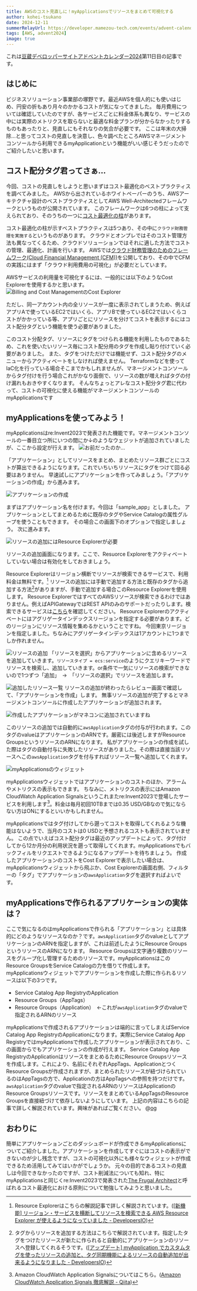 ```yaml
---
title: AWSのコスト見直しに！myApplicationsでリソースをまとめて可視化する
author: kohei-tsukano
date: 2024-12-11
summerRelayUrl: https://developer.mamezou-tech.com/events/advent-calendar/2024/
tags: [AWS, advent2024]
image: true
---
```


これは[豆蔵デベロッパーサイトアドベントカレンダー2024](/events/advent-calendar/2024/)第11日目の記事です。

## はじめに

ビジネスソリューション事業部の塚野です。最近AWSを個人的にも使いはじめ、円安の折もあり月々のかかるコストが気になってきました。
毎月費用については確認していたのですが、各サービスごとに料金体系も異なり、サービスの中には実際のメトリクスを取らないと最適な料金プランが分からなかったりするものもあったりと、見直しにもそれなりの気合が必要です。
ここは年末の大掃除…と思ってコストの見直しを決意し、色々調べたところAWSマネージメントコンソールから利用できるmyApplicationという機能がいい感じそうだったのでご紹介したいと思います。

## コスト配分タグ君ってさぁ…

今回、コストの見直しをしようと思いまずはコスト最適化のベストプラクティスを調べてみました。
AWSから出されているホワイトペーパーのうち、AWSアーキテクチャ設計のベストプラクティスとしてAWS Well-Architectedフレームワークというものが公開されています。
このフレームワークは6つの柱によって支えられており、そのうちの一つに[コスト最適化の柱](https://docs.aws.amazon.com/ja_jp/wellarchitected/latest/cost-optimization-pillar/welcome.html?ref=wellarchitected-wp)があります。

コスト最適化の柱が示すベストプラクティスは5つあり、その中に`クラウド財務管理を実施する`というものがあります。
クラウドとオンプレではそのコスト管理方法も異なってくるため、クラウドソリューションではそれに適した方法でコストの管理、最適化、計画を行います。
AWSでは[クラウド財務管理のためのフレームワーク(Cloud Financial Management (CFM))](https://aws.amazon.com/jp/blogs/news/aws-cost-optimization-guidebook/)を公開しており、その中でCFMの実践にはまず「クラウド利用費用の可視化」が必要だとしています。

AWSサービスの利用量を可視化するには、一般的には以下のようなCost Explorerを使用するかと思います。
![Billing and Cost ManagementのCost Explorer](https://i.gyazo.com/febee5bacb05270c6331c51683422bbd.png)

ただし、同一アカウント内の全リソースが一度に表示されてしまうため、例えばアプリAで使っているEC2ではいくら、アプリBで使っているEC2ではいくらコストがかかっている等、アプリごとにリソースを分けてコストを表示するにはコスト配分タグという機能を使う必要がありました。

このコスト分配タグ、リソースにタグをつけられる機能を利用したものであるため、これを使いたいリソース毎にコスト配分用のタグを作成し貼り付けていく必要がありました。
また、タグをつけただけでは機能せず、コスト配分タグのメニューからアクティベートをしなければ使えません。
Terraformなどを使ってIaC化を行っている場合そこまでかもしれませんが、マネージメントコンソールからタグ付けを行う場合これがかなり面倒で、リソースの数が増えればタグの付け漏れもおきやすくなります。
そんなちょっとアレなコスト配分タグ君に代わって、コストの可視化に使える機能がマネージメントコンソールのmyApplicationsです

## myApplicationsを使ってみよう！

myApplicationsはre:Invent2023で発表された機能です。マネージメントコンソールの一番目立つ所にいつの間にか↓のようなウェジットが追加されていましたが、ここから設定が行えます。
![お前だったのか…](https://i.gyazo.com/76ad0c9dd4dd0481af78ba1276ee36c7.png)

「アプリケーション」としてリソースをまとめ、まとめたリソース群ごとにコストが算出できるようになります。これでいちいちリソースにタグをつけて回る必要はありません。
早速試しにアプリケーションを作ってみましょう。「アプリケーションの作成」から進みます。

![アプリケーションの作成](https://i.gyazo.com/fcef7305ff2191b3efd2033dc357c0c4.png)

まずはアプリケーション名を付けます。今回は「sample_app」としました。
アプリケーションとしてまとめるために既存のタグやService Catalogの属性グループを使うこともできます。
その場合この画面下のオプションで指定しましょう。
次に進みます。

![リソースの追加にはResource Explorerが必要](https://i.gyazo.com/277e54956dedb612287172f708fd9091.png)

リソースの追加画面になります。ここで、Resuorce Explorerをアクティベートしていない場合は有効化をしておきましょう。

Resource Explorerはリージョン横断でリソースが検索できるサービスで、利用料金は無料です。[^2]
リソースの追加には手動で追加する方法と既存のタグから追加する方法[^3]がありますが、手動で追加する場合このResource Explorerを使用します。
Resource ExplorerではすべてのAWSリソースが検索できるわけではありません。例えばAPIGatewayではREST APIのみのサポートだったりします。検索できるサービスは[こちら](https://docs.aws.amazon.com/ja_jp/resource-explorer/latest/userguide/supported-resource-types.html?icmp=docs_re_console_supported-resource-types)を確認してください。
Resource Explorerのアクティベートにはアグリゲータインデックスリージョンを指定する必要があります。どのリージョンにリソース情報を集めるかということですね。
今回東京リージョンを指定しました。ちなみにアグリゲータインデックスは1アカウントに1つまでしか作れません。

![リソースの追加](https://i.gyazo.com/373fea5623c68e012147520a480e6b41.png)
「リソースを選択」からアプリケーションに含めるリソースを追加していきます。`リソースタイプ = ecs:service`のようにクエリキーワードでリソースを検索し、追加していきます。or条件で一気にリソースの検索ができないので1つずつ「追加」　→　「リソースの選択」でリソースを追加します。

![追加したリソース一覧](https://i.gyazo.com/1f230200deab225b7b044eb58f1e42e0.png)
リソースの追加が終わったらレビュー画面で確認して、「アプリケーションを作成」します。
無事リソースの追加が完了するとマネージメントコンソールに作成したアプリケーションが追加されます。

![作成したアプリケーションがマネコンに追加されていますね](https://i.gyazo.com/f1cf7e1625a7e9bd0e28bb17fc070e00.png)

このリソースの追加では自動的に`awsApplication`タグの付与が行われます。このタグのvalueはアプリケーションのARNです。厳密には後述しますがResource GroupsというリソースのARNになります。
私がアプリケーションの作成を試した際はタグの自動付与に失敗したリソースがありました。その際は直接当該リソースへこの`awsApplication`タグを付与すればリソース一覧へ追加してくれます。

![myApplicationsのウィジェット](https://i.gyazo.com/0255fc963ab067d450d2ad8c3df16f07.png)

myApplicationsウィジェットではアプリケーションのコストのほか、アラームやメトリクスの表示もできます。
ちなみに、メトリクスの表示にはAmazon CloudWatch Application Signalsというこれまたre:Invent2023で登場したサービスを利用します[^4]。料金は毎月初回10TBまでは0.35 USD/GBなので気にならない方はONにするといいかもしれません。

myApplicationsではタグ付けしてから遡ってコストを取得してくれるような機能はないようで、当月のコストは0 USDと予想されるコストも表示されていません。
この点でいえばコスト配分タグは最近のアップデートによって、タグ付けしてから12か月分の利用状況を遡って取得してくれます。myApplicationsでもバックフィルをリクエストできるようになるアップデートを待ちましょう。
作成したアプリケーションのコストをCost Explorerで表示したい場合は、myApplicationsウィジェットから飛ぶか、Cost Explorerの画面右側、フィルターの「タグ」でアプリケーションの`awsApplication`タグを選択すればよいです。

[^2]:Resource Explorerはこちらの解説記事で詳しく解説されています。([[新機能] リージョン・サービスを横断してリソースを検索できる AWS Resource Explorer が使えるようになっていました - DevelopersIO](https://dev.classmethod.jp/articles/aws-resource-explorer-new/))
[^3]:タグからリソースを追加する方法はこちらで解説されています。指定したタグをつけたリソースが新たに作られると自動的にアプリケーションのリソースへ登録してくれるそうです。([[アップデート] myApplication でカスタムタグを使ったリソースの追加と、タグ同期機能によるリソースの自動追加が出来るようになりました - DevelopersIO](https://dev.classmethod.jp/articles/myapplications-tag-sync/))
[^4]:Amazon CloudWatch Application Signalsについてはこちら。([Amazon CloudWatch Application Signals 徹底解説 - Qiita](https://qiita.com/AoTo0330/items/4d3cf0f6126f1a2a76c5))

## myApplicationsで作られるアプリケーションの実体は？

ここで気になるのはmyApplicationsで作られる「アプリケーション」とは具体的にどのようなリソースなのか？です。`awsApplication`タグのvalueとしてアプリケーションのARNを指定しますが、これは前述したようにResource GroupsというリソースのARNになります。
Resource Groupsは文字通り複数のリソースをグループ化し管理するためのリソースです。myApplicationsはこのResource GroupsをService Catalogの力を借りて作成します。
myApplicationsウィジェットでアプリケーションを作成した際に作られるリソースは以下の3つです。

- Service Catalog App RegistryのApplication
- Resource Groups（AppTags）
- Resource Groups（Application）　←これが`awsApplication`タグのvalueで指定されるARNのリソース

myApplicationsで作成されるアプリケーションは端的に言ってしまえばService Catalog App RegistryのApplicationになります。実際にService Catalog App RegistryではmyApplicationsで作成したアプリケーションが表示されており、この画面からでもアプリケーションの作成が行えます。
Service Catalog App RegistryのApplicationはリソースをまとめるためにResource Groupsリソースを作成します。これにより、名前にそれぞれAppTags、ApplicationとつくResource Groupsが作成されますが、まとめられたリソースが紐づけられているのはAppTagsの方で、Applicationの方はAppTagsへの参照を持つだけです。
`awsApplication`タグのvalueで指定されるARNのリソースはApplicationのResource Groupsリソースです。リソースをまとめているAppTagsのResource Groupsを直接紐づけて依存しないようにしています。
上記の内容はこちらの記事で詳しく解説されています。興味があればご覧ください。
@[og](https://qiita.com/hiramax/items/00dd304a311ba40acc63)

## おわりに

簡単にアプリケーションごとのダッシュボードが作成できるmyApplicationsについてご紹介しました。アプリケーションを作成してすぐにはコストの表示ができないのが少し残念ですが、コストの可視化以外にも様々なウィジェットが作成できるため活用してみてはいかがでしょうか。
元々の目的であるコストの見直しは今回できなかったのですが、コスト削減法についても知れ、特にmyApplicationsと同じくre:Invent2023で発表された[The Frugal Architect](https://thefrugalarchitect.com/laws/)と呼ばれるコスト最適化における原則について勉強してみようと思いました。

